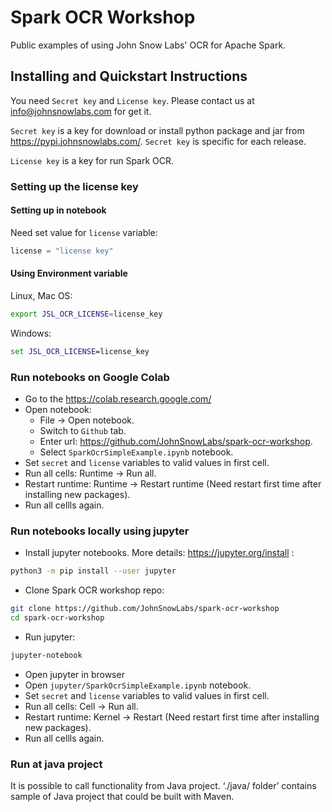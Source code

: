 ﻿# Spark OCR Workshop
Public examples of using John Snow Labs' OCR for Apache Spark.

## Installing and Quickstart Instructions

You need `Secret key` and `License key`.
Please contact us at info@johnsnowlabs.com for get it.

`Secret key` is a key for download or install python package and jar from https://pypi.johnsnowlabs.com/.
`Secret key` is specific for each release.

`License key` is a key for run Spark OCR. 

### Setting up the license key

#### Setting up in notebook

Need set value for `license` variable:

```python
license = "license key"
```

#### Using Environment variable

Linux, Mac OS:

```bash
export JSL_OCR_LICENSE=license_key
```
Windows:

```cmd
set JSL_OCR_LICENSE=license_key
```

### Run notebooks on Google Colab

* Go to the https://colab.research.google.com/
* Open notebook:
  * File -> Open notebook.
  * Switch to `Github` tab.
  * Enter url: https://github.com/JohnSnowLabs/spark-ocr-workshop.
  * Select `SparkOcrSimpleExample.ipynb` notebook.
* Set `secret` and `license` variables to valid values in first cell.
* Run all cells: Runtime -> Run all.
* Restart runtime: Runtime -> Restart runtime (Need restart first time after installing new packages).
* Run all cellls again.

### Run notebooks locally using jupyter

* Install jupyter notebooks. More details: https://jupyter.org/install :
```bash
python3 -m pip install --user jupyter
```
* Clone Spark OCR workshop repo:
```bash
git clone https://github.com/JohnSnowLabs/spark-ocr-workshop
cd spark-ocr-workshop
```
* Run jupyter:
```bash
jupyter-notebook
```
* Open jupyter in browser
* Open `jupyter/SparkOcrSimpleExample.ipynb` notebook.
* Set `secret` and `license` variables to valid values in first cell.
* Run all cells: Cell -> Run all.
* Restart runtime: Kernel -> Restart (Need restart first time after installing new packages).
* Run all cellls again.

### Run at java project

It is possible to call functionality from Java project.
‘./java/ folder’ contains sample of Java project that could be built with Maven.


